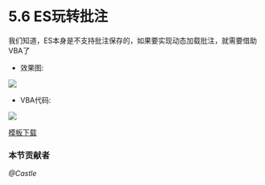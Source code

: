 # 5.6 ES玩转批注
我们知道，ES本身是不支持批注保存的，如果要实现动态加载批注，就需要借助VBA了

- 效果图:

![](./5.6.1.jpg?raw=true)

- VBA代码:

![](./5.6.2.jpg?raw=true)

[模板下载](c5/06/5.6.3.zip ':ignore')

### 本节贡献者
*@Castle*
